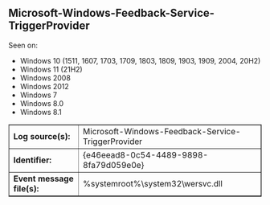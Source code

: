 ## Microsoft-Windows-Feedback-Service-TriggerProvider

Seen on:
* Windows 10 (1511, 1607, 1703, 1709, 1803, 1809, 1903, 1909, 2004, 20H2)
* Windows 11 (21H2)
* Windows 2008
* Windows 2012
* Windows 7
* Windows 8.0
* Windows 8.1

<table border="1" class="docutils">
  <tbody>
    <tr>
      <td><b>Log source(s):</b></td>
      <td>Microsoft-Windows-Feedback-Service-TriggerProvider</td>
    </tr>
    <tr>
      <td><b>Identifier:</b></td>
      <td>{e46eead8-0c54-4489-9898-8fa79d059e0e}</td>
    </tr>
    <tr>
      <td><b>Event message file(s):</b></td>
      <td>%systemroot%\system32\wersvc.dll</td>
    </tr>
  </tbody>
</table>

&nbsp;

